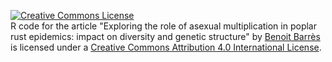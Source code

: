 <a rel="license" href="http://creativecommons.org/licenses/by/4.0/"><img alt="Creative Commons License" style="border-width:0" src="https://i.creativecommons.org/l/by/4.0/88x31.png" /></a><br /><span xmlns:dct="http://purl.org/dc/terms/" property="dct:title">R code for the article "Exploring the role of asexual multiplication in poplar rust epidemics: impact on diversity and genetic structure"</span> by <a xmlns:cc="http://creativecommons.org/ns#" href="https://github.com/bbarres/EHE" property="cc:attributionName" rel="cc:attributionURL">Benoit Barrès</a> is licensed under a <a rel="license" href="http://creativecommons.org/licenses/by/4.0/">Creative Commons Attribution 4.0 International License</a>.
